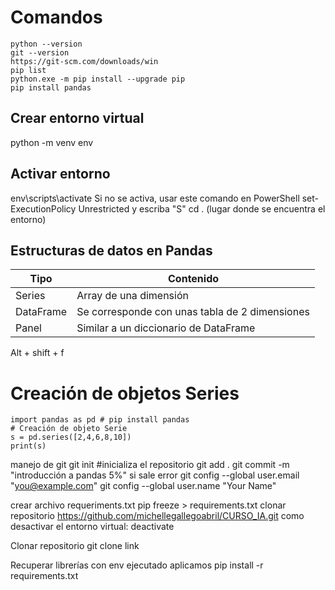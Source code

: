 # Comandos
```
python --version
git --version
https://git-scm.com/downloads/win
pip list
python.exe -m pip install --upgrade pip
pip install pandas
```
## Crear entorno virtual
python -m venv env
## Activar entorno
env\scripts\activate
Si no se activa, usar este comando en PowerShell
set-ExecutionPolicy Unrestricted
y escriba "S"
cd . (lugar donde se encuentra el entorno)

## Estructuras de datos en Pandas
| Tipo      | Contenido                                      |
| --------- | ---------------------------------------------- |
| Series    | Array de una dimensión                         |
| DataFrame | Se corresponde con unas tabla de 2 dimensiones |
| Panel     | Similar a un diccionario de DataFrame          |

Alt + shift + f

# Creación de objetos Series
```
import pandas as pd # pip install pandas
# Creación de objeto Serie
s = pd.series([2,4,6,8,10])
print(s)

```
manejo de git
git init #inicializa el repositorio
git add .
git commit -m "introducción a pandas 5%"
si sale error
git config --global user.email "you@example.com"
git config --global user.name "Your Name"

crear archivo requeriments.txt
pip freeze > requirements.txt
clonar repositorio
https://github.com/michellegallegoabril/CURSO_IA.git
como desactivar el entorno virtual: deactivate

Clonar repositorio
git clone link

Recuperar librerías
con env ejecutado aplicamos 
pip install -r requirements.txt